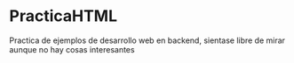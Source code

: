# PracticaHTML
Practica de ejemplos de desarrollo web en backend, sientase libre de mirar aunque no hay cosas interesantes
